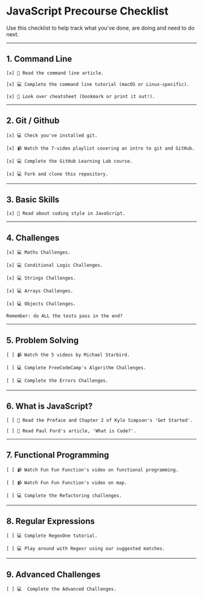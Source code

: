 # JavaScript Precourse Checklist

Use this checklist to help track what you've done, are doing and need to do next.

---

## 1. Command Line

    [x] 📖 Read the command line article.

    [x] 💻 Complete the command line tutorial (macOS or Linux-specific).

    [x] 📖 Look over cheatsheet (bookmark or print it out!).

---

## 2. Git / Github

    [x] 💻 Check you've installed git.

    [x] 📹 Watch the 7-video playlist covering an intro to git and GitHub.

    [x] 💻 Complete the GitHub Learning Lab course.

    [x] 💻 Fork and clone this repository.

---

## 3. Basic Skills

    [x] 📖 Read about coding style in JavaScript.

---

## 4. Challenges

    [x] 💻 Maths Challenges.

    [x] 💻 Conditional Logic Challenges.

    [x] 💻 Strings Challenges.

    [x] 💻 Arrays Challenges.

    [x] 💻 Objects Challenges.

    Remember: do ALL the tests pass in the end?

---

## 5. Problem Solving

    [ ] 📹 Watch the 5 videos by Michael Starbird.

    [ ] 💻 Complete FreeCodeCamp's Algorithm Challenges.

    [ ] 💻 Complete the Errors Challenges.

---

## 6. What is JavaScript?

    [ ] 📖 Read the Preface and Chapter 2 of Kyle Simpson's 'Get Started'.

    [ ] 📖 Read Paul Ford's article, 'What is Code?'.

---

## 7. Functional Programming

    [ ] 📹 Watch Fun Fun Function's video on functional programming.

    [ ] 📹 Watch Fun Fun Function's video on map.

    [ ] 💻 Complete the Refactoring challenges.

---

## 8. Regular Expressions

    [ ] 💻 Complete RegexOne tutorial.

    [ ] 💻 Play around with Regexr using our suggested matches.

---

## 9. Advanced Challenges

    [ ] 💻  Complete the Advanced Challenges.
